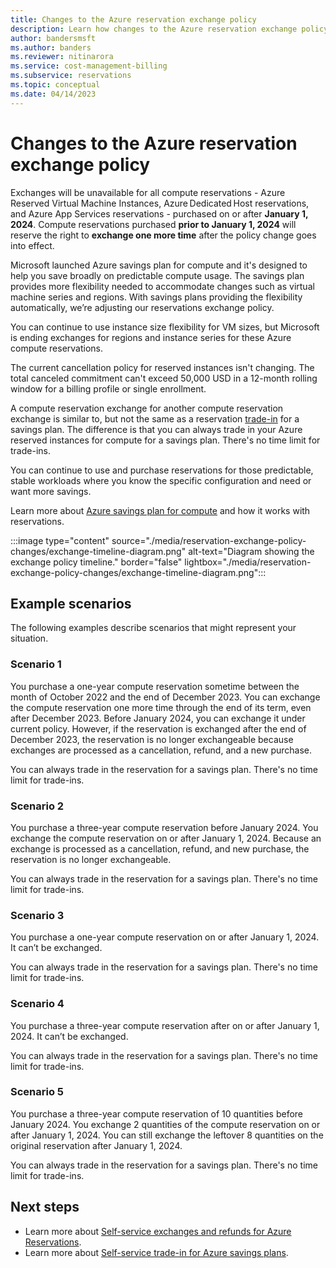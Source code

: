 ```yaml
---
title: Changes to the Azure reservation exchange policy
description: Learn how changes to the Azure reservation exchange policy might affect you.
author: bandersmsft
ms.author: banders
ms.reviewer: nitinarora
ms.service: cost-management-billing
ms.subservice: reservations
ms.topic: conceptual
ms.date: 04/14/2023
---
```


# Changes to the Azure reservation exchange policy

Exchanges will be unavailable for all compute reservations - Azure Reserved Virtual Machine Instances, Azure Dedicated Host reservations, and Azure App Services reservations - purchased on or after **January 1, 2024**. Compute reservations purchased **prior to January 1, 2024** will reserve the right to **exchange one more time** after the policy change goes into effect.

Microsoft launched Azure savings plan for compute and it's designed to help you save broadly on predictable compute usage. The savings plan provides more flexibility needed to accommodate changes such as virtual machine series and regions. With savings plans providing the flexibility automatically, we’re adjusting our reservations exchange policy.

You can continue to use instance size flexibility for VM sizes, but Microsoft is ending exchanges for regions and instance series for these Azure compute reservations.

The current cancellation policy for reserved instances isn't changing. The total canceled commitment can't exceed 50,000 USD in a 12-month rolling window for a billing profile or single enrollment.

A compute reservation exchange for another compute reservation exchange is similar to, but not the same as a reservation [trade-in](../savings-plan/reservation-trade-in.md) for a savings plan. The difference is that you can always trade in your Azure reserved instances for compute for a savings plan. There's no time limit for trade-ins.

You can continue to use and purchase reservations for those predictable, stable workloads where you know the specific configuration and need or want more savings.

Learn more about [Azure savings plan for compute](../savings-plan/index.yml) and how it works with reservations.

:::image type="content" source="./media/reservation-exchange-policy-changes/exchange-timeline-diagram.png" alt-text="Diagram showing the exchange policy timeline." border="false" lightbox="./media/reservation-exchange-policy-changes/exchange-timeline-diagram.png":::

## Example scenarios

The following examples describe scenarios that might represent your situation.

### Scenario 1

You purchase a one-year compute reservation sometime between the month of October 2022 and the end of December 2023. You can exchange the compute reservation one more time through the end of its term, even after December 2023. Before January 2024, you can exchange it under current policy. However, if the reservation is exchanged after the end of December 2023, the reservation is no longer exchangeable because exchanges are processed as a cancellation, refund, and a new purchase.

You can always trade in the reservation for a savings plan. There's no time limit for trade-ins.

### Scenario 2

You purchase a three-year compute reservation before January 2024. You exchange the compute reservation on or after January 1, 2024. Because an exchange is processed as a cancellation, refund, and new purchase, the reservation is no longer exchangeable.

You can always trade in the reservation for a savings plan. There's no time limit for trade-ins.

### Scenario 3

You purchase a one-year compute reservation on or after January 1, 2024. It can’t be exchanged.

You can always trade in the reservation for a savings plan. There's no time limit for trade-ins.

### Scenario 4

You purchase a three-year compute reservation after on or after January 1, 2024. It can’t be exchanged. 

You can always trade in the reservation for a savings plan. There's no time limit for trade-ins.

### Scenario 5

You purchase a three-year compute reservation of 10 quantities before January 2024. You exchange 2 quantities of the compute reservation on or after January 1, 2024. You can still exchange the leftover 8 quantities on the original reservation after January 1, 2024.

You can always trade in the reservation for a savings plan. There's no time limit for trade-ins.

## Next steps

- Learn more about [Self-service exchanges and refunds for Azure Reservations](exchange-and-refund-azure-reservations.md).
- Learn more about [Self-service trade-in for Azure savings plans](../savings-plan/reservation-trade-in.md).
